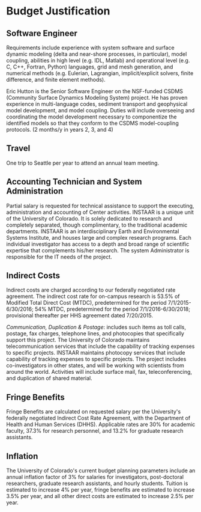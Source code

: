 Budget Justification
====================

Software Engineer
-----------------

Requirements include experience with system software and surface dynamic
modeling (delta and near-shore processes, in particular), model coupling,
abilities in high level (e.g. IDL, Matlab) and operational level (e.g. C,
C++, Fortran, Python) languages, grid and mesh generation, and numerical
methods (e.g. Eulerian, Lagrangian, implicit/explicit solvers, finite
difference, and finite element methods).

Eric Hutton is the Senior Software Engineer on the NSF-funded CSDMS
(Community Surface Dynamics Modeling System) project. He has proven
experience in multi-language codes, sediment transport and geophysical model
development, and model coupling. Duties will include overseeing and
coordinating the model development necessary to componentize the identified
models so that they conform to the CSDMS model-coupling protocols.
(2 months/y in years 2, 3, and 4)

Travel
------

One trip to Seattle per year to attend an annual team meeting.

Accounting Technician and System Administration
-----------------------------------------------

Partial salary is requested for technical assistance to support the executing,
administration and accounting of Center activities. INSTAAR is a unique unit
of the University of Colorado.  It is solely dedicated to research and
completely separated, though complimentary, to the traditional academic
departments.  INSTAAR is an interdisciplinary Earth and Environmental Systems
Institute, and houses large and complex research programs.  Each individual
investigator has access to a depth and broad range of scientific expertise
that complements his/her research. The system Administrator is responsible for
the IT needs of the project.

Indirect Costs
--------------

Indirect costs are charged according to our federally negotiated rate
agreement. The indirect cost rate for on-campus research is 53.5% of Modified
Total Direct Cost (MTDC), predetermined for the period 7/1/2015-6/30/2016;
54% MTDC, predetermined for the period 7/1/2016-6/30/2018; provisional
thereafter per HHS agreement dated 7/20/2015.

*Communication, Duplication & Postage*: includes such items as toll calls,
postage, fax charges, telephone lines, and photocopies that specifically
support this project. The University of Colorado maintains telecommunication
services that include the capability of tracking expenses to specific projects.
INSTAAR maintains photocopy services that include capability of tracking
expenses to specific projects.  The project includes co-investigators in other
states, and will be working with scientists from around the world. Activities
will include surface mail, fax, teleconferencing, and duplication of shared
material.

Fringe Benefits
---------------

Fringe Benefits are calculated on requested salary per the University's
federally negotiated Indirect Cost Rate Agreement, with the Department of
Health and Human Services (DHHS). Applicable rates are 30% for academic
faculty, 37.3% for research personnel, and 13.2% for graduate research
assistants.

Inflation
---------

The University of Colorado's current budget planning parameters include an
annual inflation factor of 3% for salaries for investigators, post-doctoral
researchers, graduate research assistants, and hourly students. Tuition is
estimated to increase 4% per year, fringe benefits are estimated to increase
3.5% per year, and all other direct costs are estimated to increase 2.5% per
year.

